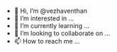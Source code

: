 - 👋 Hi, I’m @vezhaventhan
- 👀 I’m interested in ...
- 🌱 I’m currently learning ...
- 💞️ I’m looking to collaborate on ...
- 📫 How to reach me ...

<!---
vezhaventhan/vezhaventhan is a ✨ special ✨ repository because its `README.md` (this file) appears on your GitHub profile.
You can click the Preview link to take a look at your changes.
--->
